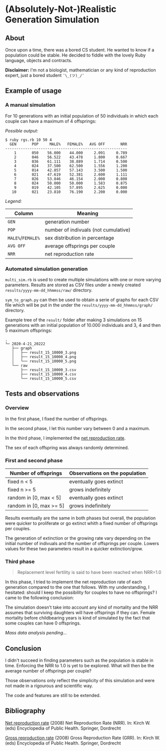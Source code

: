 # (Absolutely-Not-)Realistic Generation Simulation

## About

Once upon a time, there was a bored CS student. He wanted to know if a
population could be stable. He decided to fiddle with the lovely Ruby language,
objects and contracts.

**Disclaimer:** I'm not a biologist, mathematician or any kind of reproduction
expert, just a bored student `¯\_(ツ)_/¯`

## Example of usage

### A manual simulation

For 10 generations with an initial population of 50 individuals in which each
couple can have a maximum of 4 offsprings:

*Possible output:*

```
$ ruby rgs.rb 10 50 4
  GEN       POP     MALE%   FEMALE%   AVG OFF       NRR
-------------------------------------------------------
    1       050    56.000    44.000     2.091     0.789
    2       046    56.522    43.478     1.800     0.667
    3       036    61.111    38.889     1.714     0.500
    4       024    37.500    62.500     1.556     1.200
    5       014    42.857    57.143     3.500     1.500
    6       021    47.619    52.381     2.600     1.111
    7       026    53.846    46.154     2.000     0.800
    8       024    50.000    50.000     1.583     0.875
    9       019    42.105    57.895     2.625     0.000
   10       021    23.810    76.190     2.200     0.000
```

*Legend:*

Column | Meaning
------ | --------
`GEN`  | generation number
`POP`  | number of indivuals (not cumulative)
`MALE%`/`FEMALE%` | sex distribution in percentage
`AVG OFF` | average offsprings per couple
`NRR` | net reproduction rate

### Automated simulation generation

`multi_sim.rb` is used to create multiple simulations with one or more varying
parameters. Results are stored as CSV files under a newly created
`results/yyyy-mm-dd_hhmmss/raw/` directory.

`sym_to_graph.py` can then be used to obtain a serie of graphs for each CSV file
which will be put in the under the `results/yyyy-mm-dd_hhmmss/graph/` directory.

Example tree of the `result/` folder after making 3 simulations on 15
generations with an initial population of 10.000 individuals and 3, 4 and then 5
maximum offsprings:

```
.
└─ 2020-4-21_20222
   ├── graph
   │   ├── result_15_10000_3.png
   │   ├── result_15_10000_4.png
   │   └── result_15_10000_5.png
   └── raw
       ├── result_15_10000_3.csv
       ├── result_15_10000_4.csv
       └── result_15_10000_5.csv
```


## Tests and observations

### Overview

In the first phase, I fixed the number of offsprings.

In the second phase, I let this number vary between 0 and a maximum.

In the third phase, I implemented the
[net reproduction rate](https://en.wikipedia.org/wiki/Net_reproduction_rate).

The sex of each offspring was always randomly determined.

### First and second phase

Number of offsprings | Observations on the population
-------------------- | ------------
fixed n < 5 | eventually goes extinct
fixed n >= 5 | grows indefinitely
random in [0, max < 5] | eventually goes extinct
random in [0, max >= 5] | grows indefinitely

Results eventually are the same in both phases but overall, the population were
quicker to proliferate or go extinct whith a fixed number of offsprings per
couples.

The generation of extinction or the growing rate vary depending on the initial
number of indivuals and the number of offsprings per couple. Lowers values for
these two parameters result in a quicker extinction/grow.

### Third phase

> Replacement level  fertility is said to have been reached when NRR=1.0

In this phase, I tried to implement the net reproduction rate of each generation
compared to the one that follows. With my understanding, I hesitated: should I
keep the possibility for couples to have no offsprings? I came to the following
conclusion:

The simulation doesn't take into account any kind of mortality and the NRR
assumes that surviving daughters will have offsprings if they can. Female
mortality before childbearing years is kind of simulated by the fact that some
couples can have 0 offsprings.

*Mass data analysis pending...*

## Conclusion

I didn't succeed in finding parameters such as the population is stable in time.
Enforcing the NRR to 1.0 is yet to be explored. What will then be the average
number of offsprings per couple?

Those observations only reflect the simplicity of this simulation and were not
made in a rigourous and scientific way.

The code and features are still to be extended.

## Bibliography

[Net reproduction rate](https://link.springer.com/referenceworkentry/10.1007%2F978-1-4020-5614-7_2304)
(2008) Net Reproduction Rate (NRR). In: Kirch W. (eds) Encyclopedia of Public
Health. Springer, Dordrecht

[Gross reproduction rate](https://link.springer.com/referenceworkentry/10.1007%2F978-1-4020-5614-7_1306)
(2008) Gross Reproduction Rate (GRR). In: Kirch W. (eds) Encyclopedia of Public
Health. Springer, Dordrecht
